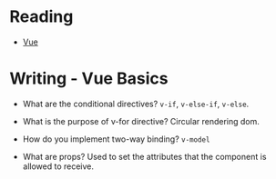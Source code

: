 # Reading

- [Vue](https://vuejs.org/v2/guide/)


# Writing - Vue Basics

- What are the conditional directives?
  `v-if`, `v-else-if`, `v-else`.
  
- What is the purpose of v-for directive?
  Circular rendering dom.

- How do you implement two-way binding?
  `v-model`

- What are props?
  Used to set the attributes that the component is allowed to receive.